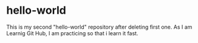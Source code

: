 # hello-world
This is my second "hello-world" repository after deleting first one.
As I am Learnig Git Hub, I am practicing so that i learn it fast.
